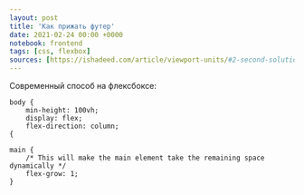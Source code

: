 ```yaml
---
layout: post
title: 'Как прижать футер'
date: 2021-02-24 00:00 +0000
notebook: frontend
tags: [css, flexbox]
sources: [https://ishadeed.com/article/viewport-units/#2-second-solution-flexbox-and-viewport-units-recommended]
---
```

Современный способ на флексбоксе:
```
body {
    min-height: 100vh;
    display: flex;
    flex-direction: column;
{

main {
    /* This will make the main element take the remaining space dynamically */
    flex-grow: 1;
}
```